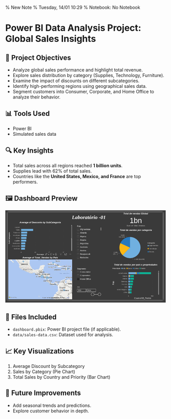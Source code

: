 % New Note
% Tuesday, 14/01 10∶29
% Notebook: No Notebook

# Power BI Data Analysis Project: Global Sales Insights

## 🎯 Project Objectives
- Analyze global sales performance and highlight total revenue.
- Explore sales distribution by category (Supplies, Technology, Furniture).
- Examine the impact of discounts on different subcategories.
- Identify high-performing regions using geographical sales data.
- Segment customers into Consumer, Corporate, and Home Office to analyze their behavior.

## 📊 Tools Used
- Power BI
- Simulated sales data

## 🔍 Key Insights
- Total sales across all regions reached **1 billion units**.
- Supplies lead with 62% of total sales.
- Countries like the **United States, Mexico, and France** are top performers.

## 🖼️ Dashboard Preview
![Dashboard Preview](images/dashboard-preview.png)

## 📂 Files Included
- `dashboard.pbix`: Power BI project file (if applicable).
- `data/sales-data.csv`: Dataset used for analysis.

## 📈 Key Visualizations
1. Average Discount by Subcategory
2. Sales by Category (Pie Chart)
3. Total Sales by Country and Priority (Bar Chart)

## 🚀 Future Improvements
- Add seasonal trends and predictions.
- Explore customer behavior in depth.
